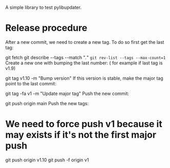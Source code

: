 A simple library to test pylibupdater.

# Release procedure
After a new commit, we need to create a new tag. To do so first get the last tag:

git fetch
git describe --tags --match "*.*" `git rev-list --tags --max-count=1`
Create a new one with bumping the last number: ( for example if last tag is v1.9)

git tag v1.10 -m "Bump version"
If this version is stable, make the major tag point to the last commit:

git tag -fa v1 -m "Update major tag"
Push the new commit:

git push origin main
Push the new tags:

# We need to force push v1 because it may exists if it's not the first major push
git push origin v1.10
git push -f origin v1